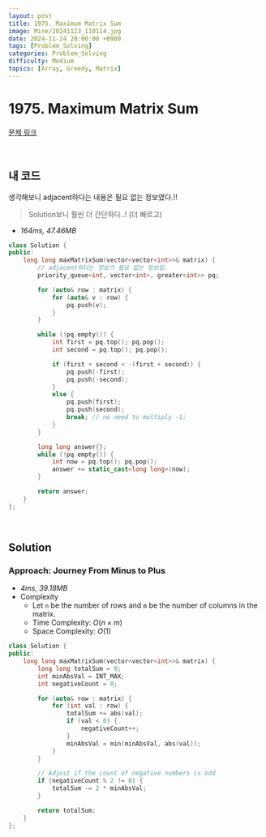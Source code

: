 ```yaml
---
layout: post
title: 1975. Maximum Matrix Sum
image: Mine/20241123_110114.jpg
date: 2024-11-24 20:00:00 +0900
tags: [Problem_Solving]
categories: Problem_Solving
difficulty: Medium
topics: [Array, Greedy, Matrix]
---
```


# 1975. Maximum Matrix Sum
[문제 링크](https://leetcode.com/problems/maximum-matrix-sum/description/?envType=daily-question&envId=2024-11-24)

<br/>

## 내 코드
생각해보니 adjacent하다는 내용은 필요 없는 정보였다.!!

> Solution보니 훨씬 더 간단하다..! (더 빠르고)

- *164ms, 47.46MB*
```cpp
class Solution {
public:
	long long maxMatrixSum(vector<vector<int>>& matrix) {
		// adjacent하다는 정보가 필요 없는 정보임.
		priority_queue<int, vector<int>, greater<int>> pq;

		for (auto& row : matrix) {
			for (auto& v : row) {
				pq.push(v);
			}
		}

		while (!pq.empty()) {
			int first = pq.top(); pq.pop();
			int second = pq.top(); pq.pop();

			if (first + second < -(first + second)) {
				pq.push(-first);
				pq.push(-second);
			}
			else {
				pq.push(first);
				pq.push(second);
				break; // no need to multiply -1;
			}
		}

		long long answer{};
		while (!pq.empty()) {
			int now = pq.top(); pq.pop();
			answer += static_cast<long long>(now);
		}

		return answer;
	}
};
```

<br/>

## Solution

### Approach: Journey From Minus to Plus
- *4ms, 39.18MB*
- Complexity
  - Let `n` be the number of rows and `m` be the number of columns in the matrix.
  - Time Complexity: $O(n \times m)$
  - Space Complexity: $O(1)$

```cpp
class Solution {
public:
    long long maxMatrixSum(vector<vector<int>>& matrix) {
        long long totalSum = 0;
        int minAbsVal = INT_MAX;
        int negativeCount = 0;

        for (auto& row : matrix) {
            for (int val : row) {
                totalSum += abs(val);
                if (val < 0) {
                    negativeCount++;
                }
                minAbsVal = min(minAbsVal, abs(val));
            }
        }

        // Adjust if the count of negative numbers is odd
        if (negativeCount % 2 != 0) {
            totalSum -= 2 * minAbsVal;
        }

        return totalSum;
    }
};
```
<br/>

